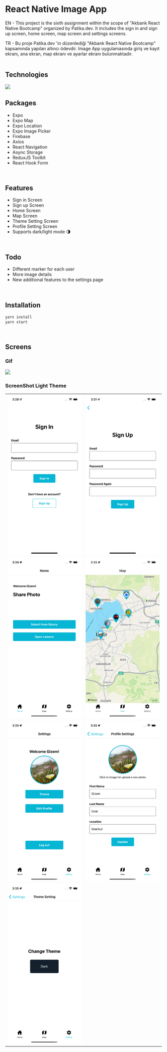 # React Native Image App

EN - This project is the sixth assignment within the scope of "Akbank React Native Bootcamp" organized by Patika.dev. It includes the sign in and sign up screen, home screen, map screen and settings screens.

TR - Bu proje Patika.dev 'in düzenlediği "Akbank React Native Bootcamp" kapsamında yapılan altıncı ödevdir. Image App uygulamasında giriş ve kayıt ekranı, ana ekran, map ekranı ve ayarlar ekranı bulunmaktadır.
<br/><br/>

## Technologies

<img src="https://img.shields.io/badge/React_Native-20232A?style=for-the-badge&logo=react&logoColor=61DAFB">

<br/>

## Packages

- Expo
- Expo Map
- Expo Location
- Expo Image Picker
- Firebase
- Axios
- React Navigation
- Async Storage
- ReduxJS Toolkit
- React Hook Form

<br/>

## Features

- Sign in Screen
- Sign up Screen
- Home Screen
- Map Screen
- Theme Setting Screen
- Profile Setting Screen
- Supports dark/light mode 🌗

<br/>

## Todo

- Different marker for each user
- More image details
- New additional features to the settings page

<br/>

## Installation

```
yarn install
yarn start
```

<br/>

## Screens

### Gif

<img src="src/assets/appScreen.gif" width="400" />

### ScreenShot Light Theme

<table>
    <tbody>
        <tr>
            <td><img src="src/assets/signin.png" width="300" style="margin-right:30px;"/></td>
            <td><img src="src/assets/signup.png" width="300" style="margin-right:30px;"/></td>
        </tr>
        <tr>
            <td><img src="src/assets/home.png" width="300" style="margin-right:30px;"/></td>
            <td><img src="src/assets/map.png" width="300" style="margin-right:30px;"/></td>
        </tr>
        <tr>
            <td><img src="src/assets/setting.png" width="300" style="margin-right:30px;"/></td>
            <td><img src="src/assets/profilesetting.png" width="300" style="margin-right:30px;"/></td>
        </tr>
        <tr>
            <td><img src="src/assets/themesetting.png" width="300" style="margin-right:30px;"/></td>
            <td>&nbsp;</td>
        </tr>
    </tbody>
</table>